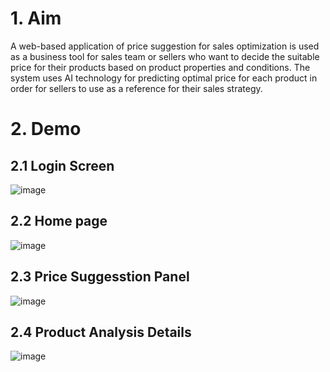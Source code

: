 # 1. Aim
A web-based application of price suggestion for sales optimization is used as a business tool for sales team or sellers who want to decide the suitable price for their products based on product properties and conditions. The system uses AI technology for predicting optimal price for each product in order for sellers to use as a reference for their sales strategy.

# 2. Demo
## 2.1 Login Screen
![image](https://github.com/nghiavt2906/Price-Suggestion-System/assets/52102753/a4c4042e-7ebb-4c5f-9ba8-ca05d50001be)

## 2.2 Home page
![image](https://github.com/nghiavt2906/Price-Suggestion-System/assets/52102753/d325c15a-7b46-4369-817d-c30bdfaddb08)

## 2.3 Price Suggesstion Panel
![image](https://github.com/nghiavt2906/Price-Suggestion-System/assets/52102753/77617838-66a7-41a1-8f4d-ac86fc61acee)

## 2.4 Product Analysis Details
![image](https://github.com/nghiavt2906/Price-Suggestion-System/assets/52102753/e7fc0fec-05b9-4b55-b206-5f23e6d7139d)
